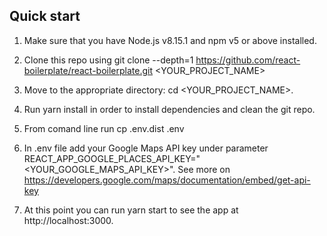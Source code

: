 ## Quick start

1. Make sure that you have Node.js v8.15.1 and npm v5 or above installed.
2. Clone this repo using git clone --depth=1 https://github.com/react-boilerplate/react-boilerplate.git <YOUR_PROJECT_NAME>
3. Move to the appropriate directory: cd <YOUR_PROJECT_NAME>.
4. Run yarn install in order to install dependencies and clean the git repo.
5. From comand line run cp .env.dist .env
6. In .env file add your Google Maps API key under parameter REACT_APP_GOOGLE_PLACES_API_KEY="<YOUR_GOOGLE_MAPS_API_KEY>".
   See more on https://developers.google.com/maps/documentation/embed/get-api-key

7. At this point you can run yarn start to see the app at http://localhost:3000.
